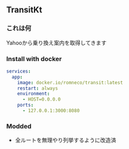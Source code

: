 ## TransitKt

### これは何
Yahooから乗り換え案内を取得してきます

### Install with docker
```yaml
services:
  app:
    image: docker.io/romneco/transit:latest
    restart: always
    environment:
      - HOST=0.0.0.0
    ports:
      - 127.0.0.1:3000:8080
```

### Modded
- 全ルートを無理やり列挙するように改造済
